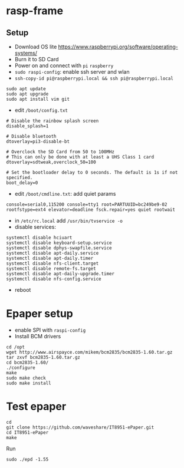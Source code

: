 # rasp-frame

## Setup

- Download OS lite https://www.raspberrypi.org/software/operating-systems/ 
- Burn it to SD Card
- Power on and connect with `pi` `raspberry`
- `sudo raspi-config`: enable ssh server and wlan
- `ssh-copy-id pi@raspberrypi.local && ssh pi@raspberrypi.local` 
```
sudo apt update
sudo apt upgrade
sudo apt install vim git
```

- edit `/boot/config.txt`
```
# Disable the rainbow splash screen
disable_splash=1

# Disable bluetooth
dtoverlay=pi3-disable-bt
 
# Overclock the SD Card from 50 to 100MHz
# This can only be done with at least a UHS Class 1 card
dtoverlay=sdtweak,overclock_50=100
 
# Set the bootloader delay to 0 seconds. The default is 1s if not specified.
boot_delay=0
```
- edit `/boot/cmdline.txt`: add quiet params
```
console=serial0,115200 console=tty1 root=PARTUUID=bc249be9-02 rootfstype=ext4 elevator=deadline fsck.repair=yes quiet rootwait
```
- in `/etc/rc.local` add `/usr/bin/tvservice -o`
- disable services:
```
systemctl disable hciuart
systemctl disable keyboard-setup.service
systemctl disable dphys-swapfile.service
systemctl disable apt-daily.service
systemctl disable apt-daily.timer
systemctl disable nfs-client.target
systemctl disable remote-fs.target
systemctl disable apt-daily-upgrade.timer
systemctl disable nfs-config.service
```
- reboot

# Epaper setup

- enable SPI with `raspi-config`
- Install BCM drivers

```
cd /opt
wget http://www.airspayce.com/mikem/bcm2835/bcm2835-1.60.tar.gz
tar zxvf bcm2835-1.60.tar.gz 
cd bcm2835-1.60/
./configure
make
sudo make check
sudo make install
```

# Test epaper

```
cd
git clone https://github.com/waveshare/IT8951-ePaper.git
cd IT8951-ePaper
make
```

Run
```
sudo ./epd -1.55
```
